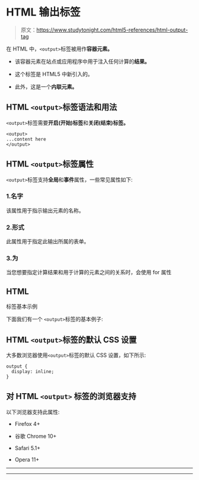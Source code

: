 # HTML 输出标签

> 原文：<https://www.studytonight.com/html5-references/html-output-tag>

在 HTML 中，`<output>`标签被用作**容器元素。**

*   该容器元素在站点或应用程序中用于注入任何计算的**结果。**

*   这个标签是 HTML5 中新引入的。

*   此外，这是一个**内联元素。**

## HTML `<output>`标签语法和用法

`<output>`标签需要**开启(开始)标签**和**关闭(结束)标签。**

```
<output>
...content here
</output>
```

## HTML `<output>`标签属性

`<output>`标签支持**全局**和**事件**属性，一些常见属性如下:

### 1.名字

该属性用于指示输出元素的名称。

### 2.形式

此属性用于指定此输出所属的表单。

### 3.为

当您想要指定计算结果和用于计算的元素之间的关系时，会使用 for 属性

## HTML

<output>标签基本示例</output>

下面我们有一个 `<output>`标签的基本例子:

## HTML `<output>`标签的默认 CSS 设置

大多数浏览器使用`<output>`标签的默认 CSS 设置，如下所示:

```
output {
  display: inline;
}
```

## 对 HTML `<output>` 标签的浏览器支持

以下浏览器支持此属性:

*   Firefox 4+

*   谷歌 Chrome 10+

*   Safari 5.1+

*   Opera 11+

* * *

* * *